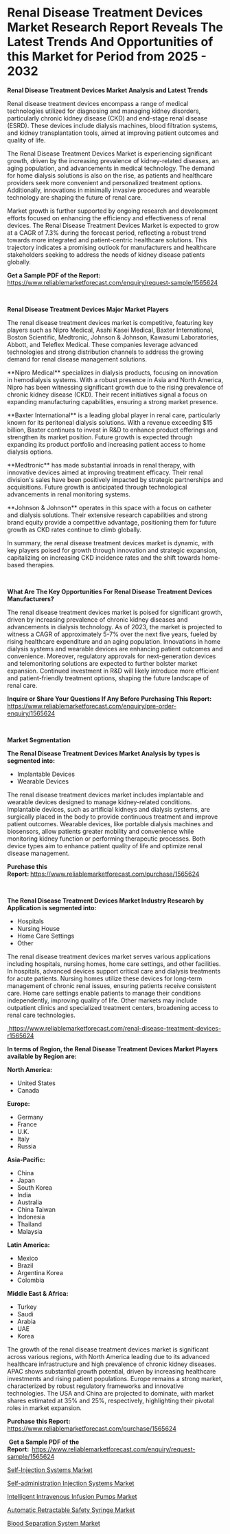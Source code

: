 <p><h1>Renal Disease Treatment Devices Market Research Report Reveals The Latest Trends And Opportunities of this Market for Period from 2025 - 2032</h1></p><p><strong>Renal Disease Treatment Devices Market Analysis and Latest Trends</strong></p>
<p><p>Renal disease treatment devices encompass a range of medical technologies utilized for diagnosing and managing kidney disorders, particularly chronic kidney disease (CKD) and end-stage renal disease (ESRD). These devices include dialysis machines, blood filtration systems, and kidney transplantation tools, aimed at improving patient outcomes and quality of life. </p><p>The Renal Disease Treatment Devices Market is experiencing significant growth, driven by the increasing prevalence of kidney-related diseases, an aging population, and advancements in medical technology. The demand for home dialysis solutions is also on the rise, as patients and healthcare providers seek more convenient and personalized treatment options. Additionally, innovations in minimally invasive procedures and wearable technology are shaping the future of renal care.</p><p>Market growth is further supported by ongoing research and development efforts focused on enhancing the efficiency and effectiveness of renal devices. The Renal Disease Treatment Devices Market is expected to grow at a CAGR of 7.3% during the forecast period, reflecting a robust trend towards more integrated and patient-centric healthcare solutions. This trajectory indicates a promising outlook for manufacturers and healthcare stakeholders seeking to address the needs of kidney disease patients globally.</p></p>
<p><strong>Get a Sample PDF of the Report:&nbsp;</strong> <a href="https://www.reliablemarketforecast.com/enquiry/request-sample/1565624?utm_campaign=1097&utm_medium=2&utm_source=Github&utm_content=ia&utm_term=04032025&utm_id=renal-disease-treatment-devices">https://www.reliablemarketforecast.com/enquiry/request-sample/1565624</a></p>
<p>&nbsp;</p>
<p><strong>Renal Disease Treatment Devices Major Market Players</strong></p>
<p><p>The renal disease treatment devices market is competitive, featuring key players such as Nipro Medical, Asahi Kasei Medical, Baxter International, Boston Scientific, Medtronic, Johnson & Johnson, Kawasumi Laboratories, Abbott, and Teleflex Medical. These companies leverage advanced technologies and strong distribution channels to address the growing demand for renal disease management solutions.</p><p>**Nipro Medical** specializes in dialysis products, focusing on innovation in hemodialysis systems. With a robust presence in Asia and North America, Nipro has been witnessing significant growth due to the rising prevalence of chronic kidney disease (CKD). Their recent initiatives signal a focus on expanding manufacturing capabilities, ensuring a strong market presence.</p><p>**Baxter International** is a leading global player in renal care, particularly known for its peritoneal dialysis solutions. With a revenue exceeding $15 billion, Baxter continues to invest in R&D to enhance product offerings and strengthen its market position. Future growth is expected through expanding its product portfolio and increasing patient access to home dialysis options.</p><p>**Medtronic** has made substantial inroads in renal therapy, with innovative devices aimed at improving treatment efficacy. Their renal division's sales have been positively impacted by strategic partnerships and acquisitions. Future growth is anticipated through technological advancements in renal monitoring systems.</p><p>**Johnson & Johnson** operates in this space with a focus on catheter and dialysis solutions. Their extensive research capabilities and strong brand equity provide a competitive advantage, positioning them for future growth as CKD rates continue to climb globally.</p><p>In summary, the renal disease treatment devices market is dynamic, with key players poised for growth through innovation and strategic expansion, capitalizing on increasing CKD incidence rates and the shift towards home-based therapies.</p></p>
<p>&nbsp;</p>
<p><strong>What Are The Key Opportunities For Renal Disease Treatment Devices Manufacturers?</strong></p>
<p><p>The renal disease treatment devices market is poised for significant growth, driven by increasing prevalence of chronic kidney diseases and advancements in dialysis technology. As of 2023, the market is projected to witness a CAGR of approximately 5-7% over the next five years, fueled by rising healthcare expenditure and an aging population. Innovations in home dialysis systems and wearable devices are enhancing patient outcomes and convenience. Moreover, regulatory approvals for next-generation devices and telemonitoring solutions are expected to further bolster market expansion. Continued investment in R&D will likely introduce more efficient and patient-friendly treatment options, shaping the future landscape of renal care.</p></p>
<p><strong>Inquire or Share Your Questions If Any Before Purchasing This Report:</strong> <a href="https://www.reliablemarketforecast.com/enquiry/pre-order-enquiry/1565624?utm_campaign=1097&utm_medium=2&utm_source=Github&utm_content=ia&utm_term=04032025&utm_id=renal-disease-treatment-devices">https://www.reliablemarketforecast.com/enquiry/pre-order-enquiry/1565624</a></p>
<p>&nbsp;</p>
<p><strong>Market Segmentation</strong></p>
<p><strong>The Renal Disease Treatment Devices Market Analysis by types is segmented into:</strong></p>
<p><ul><li>Implantable Devices</li><li>Wearable Devices</li></ul></p>
<p><p>The renal disease treatment devices market includes implantable and wearable devices designed to manage kidney-related conditions. Implantable devices, such as artificial kidneys and dialysis systems, are surgically placed in the body to provide continuous treatment and improve patient outcomes. Wearable devices, like portable dialysis machines and biosensors, allow patients greater mobility and convenience while monitoring kidney function or performing therapeutic processes. Both device types aim to enhance patient quality of life and optimize renal disease management.</p></p>
<p><strong>Purchase this Report:&nbsp;</strong><a href="https://www.reliablemarketforecast.com/purchase/1565624?utm_campaign=1097&utm_medium=2&utm_source=Github&utm_content=ia&utm_term=04032025&utm_id=renal-disease-treatment-devices">https://www.reliablemarketforecast.com/purchase/1565624</a></p>
<p>&nbsp;</p>
<p><strong>The Renal Disease Treatment Devices Market Industry Research by Application is segmented into:</strong></p>
<p><ul><li>Hospitals</li><li>Nursing House</li><li>Home Care Settings</li><li>Other</li></ul></p>
<p><p>The renal disease treatment devices market serves various applications including hospitals, nursing homes, home care settings, and other facilities. In hospitals, advanced devices support critical care and dialysis treatments for acute patients. Nursing homes utilize these devices for long-term management of chronic renal issues, ensuring patients receive consistent care. Home care settings enable patients to manage their conditions independently, improving quality of life. Other markets may include outpatient clinics and specialized treatment centers, broadening access to renal care technologies.</p></p>
<p><a href="https://www.reliablemarketforecast.com/renal-disease-treatment-devices-r1565624?utm_campaign=1097&utm_medium=2&utm_source=Github&utm_content=ia&utm_term=04032025&utm_id=renal-disease-treatment-devices">&nbsp;https://www.reliablemarketforecast.com/renal-disease-treatment-devices-r1565624</a></p>
<p><strong>In terms of Region, the Renal Disease Treatment Devices Market Players available by Region are:</strong></p>
<p>
    <p> <strong> North America: </strong>
        <ul>
            <li>United States</li>
            <li>Canada</li>
        </ul>
        </p> 
    <p> <strong> Europe: </strong>
        <ul>
            <li>Germany</li>
            <li>France</li>
            <li>U.K.</li>
            <li>Italy</li>
            <li>Russia</li>
        </ul>
        </p> 
    <p> <strong> Asia-Pacific: </strong>
        <ul>
            <li>China</li>
            <li>Japan</li>
            <li>South Korea</li>
            <li>India</li>
            <li>Australia</li>
            <li>China Taiwan</li>
            <li>Indonesia</li>
            <li>Thailand</li>
            <li>Malaysia</li>
        </ul>
        </p> 
    <p> <strong> Latin America: </strong>
        <ul>
            <li>Mexico</li>
            <li>Brazil</li>
            <li>Argentina Korea</li>
            <li>Colombia</li>
        </ul>
        </p> 
    <p> <strong> Middle East & Africa: </strong>
        <ul>
            <li>Turkey</li>
            <li>Saudi</li>
            <li>Arabia</li>
            <li>UAE</li>
            <li>Korea</li>
        </ul>
    </p>
    </p>
<p><p>The growth of the renal disease treatment devices market is significant across various regions, with North America leading due to its advanced healthcare infrastructure and high prevalence of chronic kidney diseases. APAC shows substantial growth potential, driven by increasing healthcare investments and rising patient populations. Europe remains a strong market, characterized by robust regulatory frameworks and innovative technologies. The USA and China are projected to dominate, with market shares estimated at 35% and 25%, respectively, highlighting their pivotal roles in market expansion.</p></p>
<p><strong>Purchase this Report: </strong><a href="https://www.reliablemarketforecast.com/purchase/1565624?utm_campaign=1097&utm_medium=2&utm_source=Github&utm_content=ia&utm_term=04032025&utm_id=renal-disease-treatment-devices">https://www.reliablemarketforecast.com/purchase/1565624</a></p>
<p>&nbsp;<strong>Get a Sample PDF of the Report:&nbsp;&nbsp;</strong><a href="https://www.reliablemarketforecast.com/enquiry/request-sample/1565624?utm_campaign=1097&utm_medium=2&utm_source=Github&utm_content=ia&utm_term=04032025&utm_id=renal-disease-treatment-devices">https://www.reliablemarketforecast.com/enquiry/request-sample/1565624</a></p>
<p><strong></strong></p>
<p><p><a href="https://github.com/kaidaloeckf7/Market-Research-Report-List-1/blob/main/self-injection-systems-market.md?utm_campaign=1097&utm_medium=2&utm_source=Github&utm_content=ia&utm_term=04032025&utm_id=renal-disease-treatment-devices">Self-Injection Systems Market</a></p><p><a href="https://github.com/arifasabeygb/Market-Research-Report-List-1/blob/main/self-administration-injection-systems-market.md?utm_campaign=1097&utm_medium=2&utm_source=Github&utm_content=ia&utm_term=04032025&utm_id=renal-disease-treatment-devices">Self-administration Injection Systems Market</a></p><p><a href="https://github.com/ocambdidarhz/Market-Research-Report-List-1/blob/main/intelligent-intravenous-infusion-pumps-market.md?utm_campaign=1097&utm_medium=2&utm_source=Github&utm_content=ia&utm_term=04032025&utm_id=renal-disease-treatment-devices">Intelligent Intravenous Infusion Pumps Market</a></p><p><a href="https://github.com/theyasnare5w/Market-Research-Report-List-1/blob/main/automatic-retractable-safety-syringe-market.md?utm_campaign=1097&utm_medium=2&utm_source=Github&utm_content=ia&utm_term=04032025&utm_id=renal-disease-treatment-devices">Automatic Retractable Safety Syringe Market</a></p><p><a href="https://github.com/aslinalirey9/Market-Research-Report-List-1/blob/main/blood-separation-system-market.md?utm_campaign=1097&utm_medium=2&utm_source=Github&utm_content=ia&utm_term=04032025&utm_id=renal-disease-treatment-devices">Blood Separation System Market</a></p></p>
